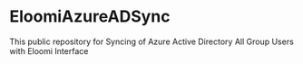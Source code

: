# EloomiAzureADSync
This public repository for Syncing of Azure Active Directory All Group Users with Eloomi Interface
